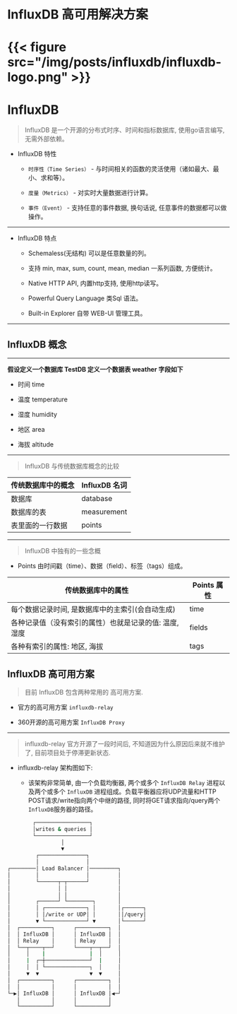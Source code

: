 # InfluxDB 高可用解决方案


# {{< figure src="/img/posts/influxdb/influxdb-logo.png" >}}


# InfluxDB

> InfluxDB 是一个开源的分布式时序、时间和指标数据库, 使用go语言编写, 无需外部依赖。

* InfluxDB 特性

  * `时序性（Time Series）` - 与时间相关的函数的灵活使用（诸如最大、最小、求和等）。

  * `度量（Metrics）` - 对实时大量数据进行计算。

  * `事件（Event）` - 支持任意的事件数据, 换句话说, 任意事件的数据都可以做操作。

---

* InfluxDB 特点

  * Schemaless(无结构) 可以是任意数量的列。

  * 支持 min, max, sum, count, mean, median 一系列函数, 方便统计。

  * Native HTTP API, 内置http支持, 使用http读写。

  * Powerful Query Language 类Sql 语法。

  * Built-in Explorer 自带 WEB-UI 管理工具。

---

## InfluxDB 概念


---

**假设定义一个数据库 TestDB 定义一个数据表 weather 字段如下**

* 时间 time

* 温度 temperature

* 湿度 humidity

* 地区 area

* 海拔 altitude

---

>  InfluxDB 与传统数据库概念的比较


|传统数据库中的概念 | InfluxDB 名词 | 
|      -          |      -        |
|   数据库         |  database     |
|  数据库的表      |  measurement  |
| 表里面的一行数据　|  points       |

---

> InfluxDB 中独有的一些念概

* Points 由时间戳（time）、数据（field）、标签（tags）组成。


| 传统数据库中的属性 | Points 属性 |
|        -         |      -      |
| 每个数据记录时间, 是数据库中的主索引(会自动生成) | time |
| 各种记录值（没有索引的属性）也就是记录的值: 温度, 湿度 | fields |
| 各种有索引的属性: 地区, 海拔 | tags |




## InfluxDB 高可用方案

> 目前 InfluxDB 包含两种常用的 高可用方案. 

* 官方的高可用方案 `influxdb-relay`

* 360开源的高可用方案 `InfluxDB Proxy`


---


> influxdb-relay 官方开源了一段时间后, 不知道因为什么原因后来就不维护了, 目前项目处于停滞更新状态.



* influxdb-relay 架构图如下:

  * 该架构非常简单, 由一个负载均衡器, 两个或多个 `InfluxDB Relay` 进程以及两个或多个 `InfluxDB` 进程组成。负载平衡器应将UDP流量和HTTP POST请求/write指向两个中继的路径, 同时将GET请求指向/query两个`InfluxDB`服务器的路径。 


```bash
        ┌─────────────────┐                 
        │writes & queries │                 
        └─────────────────┘                 
                 │                          
                 ▼                          
         ┌───────────────┐                  
         │               │                  
┌────────│ Load Balancer │─────────┐        
│        │               │         │        
│        └──────┬─┬──────┘         │        
│               │ │                │        
│               │ │                │        
│        ┌──────┘ └────────┐       │        
│        │ ┌─────────────┐ │       │┌──────┐
│        │ │/write or UDP│ │       ││/query│
│        ▼ └─────────────┘ ▼       │└──────┘
│  ┌──────────┐      ┌──────────┐  │        
│  │ InfluxDB │      │ InfluxDB │  │        
│  │ Relay    │      │ Relay    │  │        
│  └──┬────┬──┘      └────┬──┬──┘  │        
│     │    |              |  │     │        
│     |  ┌─┼──────────────┘  |     │        
│     │  │ └──────────────┐  │     │        
│     ▼  ▼                ▼  ▼     │        
│  ┌──────────┐      ┌──────────┐  │        
│  │          │      │          │  │        
└─▶│ InfluxDB │      │ InfluxDB │◀─┘        
   │          │      │          │           
   └──────────┘      └──────────┘           

```




